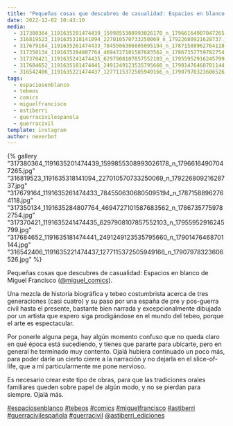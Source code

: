 ```yaml
---
title: "Pequeñas cosas que descubres de casualidad: Espacios en blanco de Miguel Francisco (@miguel_comics)"
date: 2022-12-02 10:43:10
media: 
  - 317380364_1191635201474439_1599855308993026178_n_17966164907047265.jpg
  - 316819523_1191635318141094_227010570733250069_n_17922680921628737.jpg
  - 317679164_1191635261474433_7845506306805095194_n_17871588962764118.jpg
  - 317350134_1191635284807764_4694727101587683562_n_17867357759782754.jpg
  - 317370421_1191635241474435_6297908107857552103_n_17955952916245799.jpg
  - 317684652_1191635181474441_2491249123535795660_n_17901476468701144.jpg
  - 316542406_1191635221474437_1277115372505949166_n_17907978323606526.jpg
tags: 
  - espaciosenblanco
  - tebeos
  - comics
  - miguelfrancisco
  - astiberri
  - guerracivilespanola
  - guerracivil
template: instagram
author: neverbot
---
```


{% gallery "317380364_1191635201474439_1599855308993026178_n_17966164907047265.jpg" "316819523_1191635318141094_227010570733250069_n_17922680921628737.jpg" "317679164_1191635261474433_7845506306805095194_n_17871588962764118.jpg" "317350134_1191635284807764_4694727101587683562_n_17867357759782754.jpg" "317370421_1191635241474435_6297908107857552103_n_17955952916245799.jpg" "317684652_1191635181474441_2491249123535795660_n_17901476468701144.jpg" "316542406_1191635221474437_1277115372505949166_n_17907978323606526.jpg" %}

Pequeñas cosas que descubres de casualidad: Espacios en blanco de Miguel Francisco ([@miguel_comics](https://instagram.com/miguel_comics)).

Una mezcla de historia biográfica y tebeo costumbrista acerca de tres generaciones (casi cuatro) y su paso por una españa de pre y pos-guerra civil hasta el presente, bastante bien narrada y excepcionalmente dibujada por un artista que espero siga prodigándose en el mundo del tebeo, porque el arte es espectacular.

Por ponerle alguna pega, hay algún momento confuso que no queda claro en qué época está sucediendo, y tienes que pararte para ubicarte, pero en general he terminado muy contento. Ojalá hubiera continuado un poco más, para poder darle un cierto cierre a la narración y no dejarla en el slice-of-life, que a mí particularmente me pone nervioso.

Es necesario crear este tipo de obras, para que las tradiciones orales familiares queden sobre papel de algún modo, y no se pierdan para siempre. Ojalá más.

[#espaciosenblanco](/tags/espaciosenblanco) [#tebeos](/tags/tebeos) [#comics](/tags/comics) [#miguelfrancisco](/tags/miguelfrancisco) [#astiberri](/tags/astiberri) [#guerracivilespañola](/tags/guerracivilespanola) [#guerracivil](/tags/guerracivil) [@astiberri_ediciones](https://instagram.com/astiberri_ediciones)
